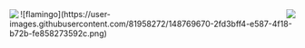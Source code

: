 <a href="https://github.com/anuraghazra/github-readme-stats">
  <img align="left" src="https://github-readme-stats.vercel.app/api?username=xp-flamingo&count_private=true" />
</a>
<a href="https://github.com/anuraghazra/github-readme-stats">
  <img align="right" src="https://github-readme-stats.vercel.app/api/top-langs/?username=xp-flamingo&layout=compact&count_private=true" />
</a>
![flamingo](https://user-images.githubusercontent.com/81958272/148769670-2fd3bff4-e587-4f18-b72b-fe858273592c.png)
